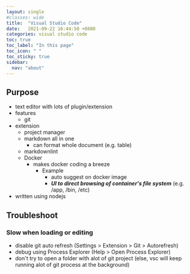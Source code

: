 ```yaml
---
layout: single
#classes: wide
title:  "Visual Studio Code"
date:   2021-09-22 16:44:50 +0800
categories: visual studio code
toc: true
toc_label: "In this page"
toc_icon: " "
toc_sticky: true
sidebar:
  nav: "about"
---
```


## Purpose

* text editor with lots of plugin/extension
* features
  * git
* extension
  * project manager
  * markdown all in one
    * can format whole document (e.g. table)
  * markdownlint
  * Docker
    * makes docker coding a breeze
      * Example
        * auto suggest on docker image
        * ***UI to direct browsing of container's file system*** (e.g. /app, /bin, /etc)
* written using nodejs

## Troubleshoot

### Slow when loading or editing

* disable git auto refresh (Settings > Extension > Git > Autorefresh)
* debug using Process Explorer (Help > Open Process Explorer)
* don't try to open a folder with alot of git project (else, vsc will keep running alot of git process at the background)
